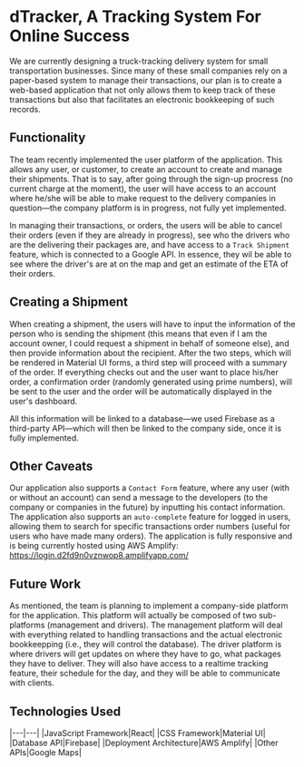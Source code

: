 # dTracker, A Tracking System For Online Success

We are currently designing a truck-tracking delivery system for small transportation businesses. Since many of these small companies rely on a paper-based system to manage their transactions, our plan is to create a web-based application that not only allows them to keep track of these transactions but also that facilitates an electronic bookkeeping of such records.

## Functionality

The team recently implemented the user platform of the application. This allows any user, or customer, to create an account to create and manage their shipments. That is to say, after going through the sign-up procress (no current charge at the moment), the user will have access to an account where he/she will be able to make request to the delivery companies in question&mdash;the company platform is in progress, not fully yet implemented.

In managing their transactions, or orders, the users will be able to cancel their orders (even if they are already in progress), see who the drivers who are the delivering their packages are, and have access to a `Track Shipment` feature, which is connected to a Google API. In essence, they wil be able to see where the driver's are at on the map and get an estimate of the ETA of their orders.

## Creating a Shipment

When creating a shipment, the users will have to input the information of the person who is sending the shipment (this means that even if I am the account owner, I could request a shipment in behalf of someone else), and then provide information about the recipient. After the two steps, which will be rendered in Material UI forms, a third step will proceed with a summary of the order. If everything checks out and the user want to place his/her order, a confirmation order (randomly generated using prime numbers), will be sent to the user and the order will be automatically displayed in the user's dashboard.

All this information will be linked to a database&mdash;we used Firebase as a third-party API&mdash;which will then be linked to the company side, once it is fully implemented.

## Other Caveats

Our application also supports a `Contact Form` feature, where any user (with or without an account) can send a message to the developers (to the company or companies in the future) by inputting his contact information. The application also supports an `auto-complete` feature for logged in users, allowing them to search for specific transactions order numbers (useful for users who have made many orders). The application is fully responsive and is being currently hosted using AWS Amplify: https://login.d2fd9n0vznwop8.amplifyapp.com/

## Future Work

As mentioned, the team is planning to implement a company-side platform for the application. This platform will actually be composed of two sub-platforms (management and drivers). The management platform will deal with everything related to handling transactions and the actual electronic bookkeepping (i.e., they will control the database). The driver platform is where drivers will get updates on where they have to go, what packages they have to deliver. They will also have access to a realtime tracking feature, their schedule for the day, and they will be able to communicate with clients.

## Technologies Used

|---|---|
|JavaScript Framework|React|
|CSS Framework|Material UI|
|Database API|Firebase|
|Deployment Architecture|AWS Amplify|
|Other APIs|Google Maps|
